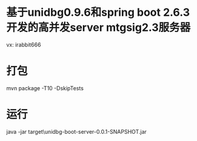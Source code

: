 # 基于unidbg0.9.6和spring boot 2.6.3开发的高并发server mtgsig2.3服务器

vx: irabbit666


# 打包
mvn package -T10 -DskipTests
# 运行
java -jar target\unidbg-boot-server-0.0.1-SNAPSHOT.jar
